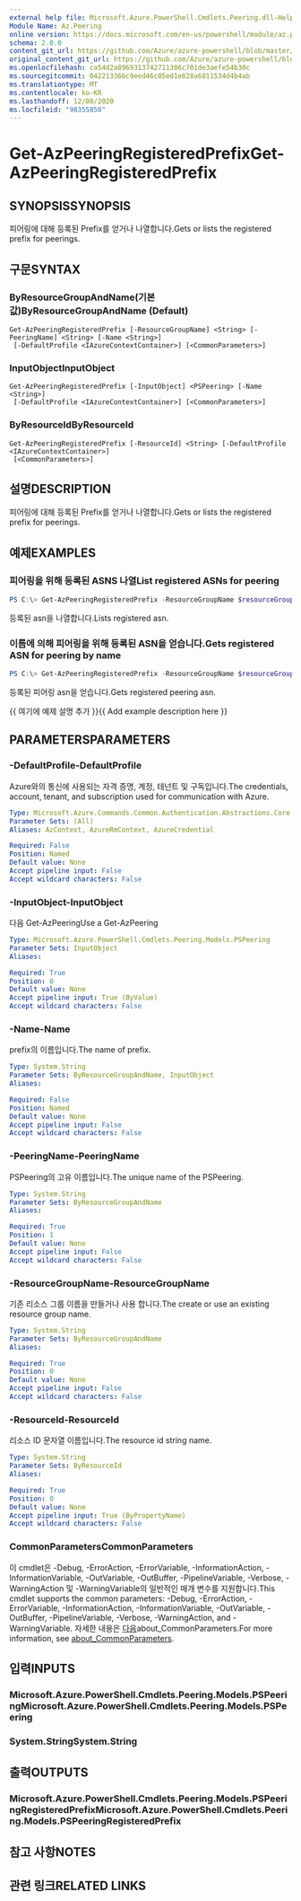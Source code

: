 ```yaml
---
external help file: Microsoft.Azure.PowerShell.Cmdlets.Peering.dll-Help.xml
Module Name: Az.Peering
online version: https://docs.microsoft.com/en-us/powershell/module/az.peering/get-azpeeringregisteredprefix
schema: 2.0.0
content_git_url: https://github.com/Azure/azure-powershell/blob/master/src/Peering/Peering/help/Get-AzPeeringRegisteredPrefix.md
original_content_git_url: https://github.com/Azure/azure-powershell/blob/master/src/Peering/Peering/help/Get-AzPeeringRegisteredPrefix.md
ms.openlocfilehash: ca54d2a8969313742711306c701de3aefe54b30c
ms.sourcegitcommit: 04221336bc9eed46c05ed1e828a6811534d4b4ab
ms.translationtype: MT
ms.contentlocale: ko-KR
ms.lasthandoff: 12/08/2020
ms.locfileid: "98355850"
---
```

# <span data-ttu-id="377ba-101">Get-AzPeeringRegisteredPrefix</span><span class="sxs-lookup"><span data-stu-id="377ba-101">Get-AzPeeringRegisteredPrefix</span></span>

## <span data-ttu-id="377ba-102">SYNOPSIS</span><span class="sxs-lookup"><span data-stu-id="377ba-102">SYNOPSIS</span></span>
<span data-ttu-id="377ba-103">피어링에 대해 등록된 Prefix를 얻거나 나열합니다.</span><span class="sxs-lookup"><span data-stu-id="377ba-103">Gets or lists the registered prefix for peerings.</span></span>

## <span data-ttu-id="377ba-104">구문</span><span class="sxs-lookup"><span data-stu-id="377ba-104">SYNTAX</span></span>

### <span data-ttu-id="377ba-105">ByResourceGroupAndName(기본값)</span><span class="sxs-lookup"><span data-stu-id="377ba-105">ByResourceGroupAndName (Default)</span></span>
```
Get-AzPeeringRegisteredPrefix [-ResourceGroupName] <String> [-PeeringName] <String> [-Name <String>]
 [-DefaultProfile <IAzureContextContainer>] [<CommonParameters>]
```

### <span data-ttu-id="377ba-106">InputObject</span><span class="sxs-lookup"><span data-stu-id="377ba-106">InputObject</span></span>
```
Get-AzPeeringRegisteredPrefix [-InputObject] <PSPeering> [-Name <String>]
 [-DefaultProfile <IAzureContextContainer>] [<CommonParameters>]
```

### <span data-ttu-id="377ba-107">ByResourceId</span><span class="sxs-lookup"><span data-stu-id="377ba-107">ByResourceId</span></span>
```
Get-AzPeeringRegisteredPrefix [-ResourceId] <String> [-DefaultProfile <IAzureContextContainer>]
 [<CommonParameters>]
```

## <span data-ttu-id="377ba-108">설명</span><span class="sxs-lookup"><span data-stu-id="377ba-108">DESCRIPTION</span></span>
<span data-ttu-id="377ba-109">피어링에 대해 등록된 Prefix를 얻거나 나열합니다.</span><span class="sxs-lookup"><span data-stu-id="377ba-109">Gets or lists the registered prefix for peerings.</span></span>

## <span data-ttu-id="377ba-110">예제</span><span class="sxs-lookup"><span data-stu-id="377ba-110">EXAMPLES</span></span>

### <span data-ttu-id="377ba-111">피어링을 위해 등록된 ASNS 나열</span><span class="sxs-lookup"><span data-stu-id="377ba-111">List registered ASNs for peering</span></span>
```powershell
PS C:\> Get-AzPeeringRegisteredPrefix -ResourceGroupName $resourceGroupName -PeeringName $peeringName
```

<span data-ttu-id="377ba-112">등록된 asn을 나열합니다.</span><span class="sxs-lookup"><span data-stu-id="377ba-112">Lists registered asn.</span></span>

### <span data-ttu-id="377ba-113">이름에 의해 피어링을 위해 등록된 ASN을 얻습니다.</span><span class="sxs-lookup"><span data-stu-id="377ba-113">Gets registered ASN for peering by name</span></span>
```powershell
PS C:\> Get-AzPeeringRegisteredPrefix -ResourceGroupName $resourceGroupName -PeeringName $peeringName -Name $registeredPrefixName
```

<span data-ttu-id="377ba-114">등록된 피어링 asn을 얻습니다.</span><span class="sxs-lookup"><span data-stu-id="377ba-114">Gets registered peering asn.</span></span>

<span data-ttu-id="377ba-115">{{ 여기에 예제 설명 추가 }}</span><span class="sxs-lookup"><span data-stu-id="377ba-115">{{ Add example description here }}</span></span>

## <span data-ttu-id="377ba-116">PARAMETERS</span><span class="sxs-lookup"><span data-stu-id="377ba-116">PARAMETERS</span></span>

### <span data-ttu-id="377ba-117">-DefaultProfile</span><span class="sxs-lookup"><span data-stu-id="377ba-117">-DefaultProfile</span></span>
<span data-ttu-id="377ba-118">Azure와의 통신에 사용되는 자격 증명, 계정, 테넌트 및 구독입니다.</span><span class="sxs-lookup"><span data-stu-id="377ba-118">The credentials, account, tenant, and subscription used for communication with Azure.</span></span>

```yaml
Type: Microsoft.Azure.Commands.Common.Authentication.Abstractions.Core.IAzureContextContainer
Parameter Sets: (All)
Aliases: AzContext, AzureRmContext, AzureCredential

Required: False
Position: Named
Default value: None
Accept pipeline input: False
Accept wildcard characters: False
```

### <span data-ttu-id="377ba-119">-InputObject</span><span class="sxs-lookup"><span data-stu-id="377ba-119">-InputObject</span></span>
<span data-ttu-id="377ba-120">다음 Get-AzPeering</span><span class="sxs-lookup"><span data-stu-id="377ba-120">Use a Get-AzPeering</span></span>

```yaml
Type: Microsoft.Azure.PowerShell.Cmdlets.Peering.Models.PSPeering
Parameter Sets: InputObject
Aliases:

Required: True
Position: 0
Default value: None
Accept pipeline input: True (ByValue)
Accept wildcard characters: False
```

### <span data-ttu-id="377ba-121">-Name</span><span class="sxs-lookup"><span data-stu-id="377ba-121">-Name</span></span>
<span data-ttu-id="377ba-122">prefix의 이름입니다.</span><span class="sxs-lookup"><span data-stu-id="377ba-122">The name of prefix.</span></span>

```yaml
Type: System.String
Parameter Sets: ByResourceGroupAndName, InputObject
Aliases:

Required: False
Position: Named
Default value: None
Accept pipeline input: False
Accept wildcard characters: False
```

### <span data-ttu-id="377ba-123">-PeeringName</span><span class="sxs-lookup"><span data-stu-id="377ba-123">-PeeringName</span></span>
<span data-ttu-id="377ba-124">PSPeering의 고유 이름입니다.</span><span class="sxs-lookup"><span data-stu-id="377ba-124">The unique name of the PSPeering.</span></span>

```yaml
Type: System.String
Parameter Sets: ByResourceGroupAndName
Aliases:

Required: True
Position: 1
Default value: None
Accept pipeline input: False
Accept wildcard characters: False
```

### <span data-ttu-id="377ba-125">-ResourceGroupName</span><span class="sxs-lookup"><span data-stu-id="377ba-125">-ResourceGroupName</span></span>
<span data-ttu-id="377ba-126">기존 리소스 그룹 이름을 만들거나 사용 합니다.</span><span class="sxs-lookup"><span data-stu-id="377ba-126">The create or use an existing resource group name.</span></span>

```yaml
Type: System.String
Parameter Sets: ByResourceGroupAndName
Aliases:

Required: True
Position: 0
Default value: None
Accept pipeline input: False
Accept wildcard characters: False
```

### <span data-ttu-id="377ba-127">-ResourceId</span><span class="sxs-lookup"><span data-stu-id="377ba-127">-ResourceId</span></span>
<span data-ttu-id="377ba-128">리소스 ID 문자열 이름입니다.</span><span class="sxs-lookup"><span data-stu-id="377ba-128">The resource id string name.</span></span>

```yaml
Type: System.String
Parameter Sets: ByResourceId
Aliases:

Required: True
Position: 0
Default value: None
Accept pipeline input: True (ByPropertyName)
Accept wildcard characters: False
```

### <span data-ttu-id="377ba-129">CommonParameters</span><span class="sxs-lookup"><span data-stu-id="377ba-129">CommonParameters</span></span>
<span data-ttu-id="377ba-130">이 cmdlet은 -Debug, -ErrorAction, -ErrorVariable, -InformationAction, -InformationVariable, -OutVariable, -OutBuffer, -PipelineVariable, -Verbose, -WarningAction 및 -WarningVariable의 일반적인 매개 변수를 지원합니다.</span><span class="sxs-lookup"><span data-stu-id="377ba-130">This cmdlet supports the common parameters: -Debug, -ErrorAction, -ErrorVariable, -InformationAction, -InformationVariable, -OutVariable, -OutBuffer, -PipelineVariable, -Verbose, -WarningAction, and -WarningVariable.</span></span> <span data-ttu-id="377ba-131">자세한 내용은 [다음](http://go.microsoft.com/fwlink/?LinkID=113216)about_CommonParameters.</span><span class="sxs-lookup"><span data-stu-id="377ba-131">For more information, see [about_CommonParameters](http://go.microsoft.com/fwlink/?LinkID=113216).</span></span>

## <span data-ttu-id="377ba-132">입력</span><span class="sxs-lookup"><span data-stu-id="377ba-132">INPUTS</span></span>

### <span data-ttu-id="377ba-133">Microsoft.Azure.PowerShell.Cmdlets.Peering.Models.PSPeering</span><span class="sxs-lookup"><span data-stu-id="377ba-133">Microsoft.Azure.PowerShell.Cmdlets.Peering.Models.PSPeering</span></span>

### <span data-ttu-id="377ba-134">System.String</span><span class="sxs-lookup"><span data-stu-id="377ba-134">System.String</span></span>

## <span data-ttu-id="377ba-135">출력</span><span class="sxs-lookup"><span data-stu-id="377ba-135">OUTPUTS</span></span>

### <span data-ttu-id="377ba-136">Microsoft.Azure.PowerShell.Cmdlets.Peering.Models.PSPeeringRegisteredPrefix</span><span class="sxs-lookup"><span data-stu-id="377ba-136">Microsoft.Azure.PowerShell.Cmdlets.Peering.Models.PSPeeringRegisteredPrefix</span></span>

## <span data-ttu-id="377ba-137">참고 사항</span><span class="sxs-lookup"><span data-stu-id="377ba-137">NOTES</span></span>

## <span data-ttu-id="377ba-138">관련 링크</span><span class="sxs-lookup"><span data-stu-id="377ba-138">RELATED LINKS</span></span>
